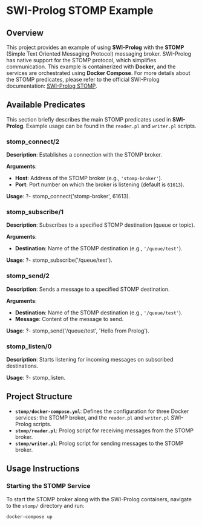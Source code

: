 # SWI-Prolog STOMP Example

## Overview

This project provides an example of using **SWI-Prolog** with the **STOMP** (Simple Text Oriented Messaging Protocol) messaging broker. SWI-Prolog has native support for the STOMP protocol, which simplifies communication. This example is containerized with **Docker**, and the services are orchestrated using **Docker Compose**. For more details about the STOMP predicates, please refer to the official SWI-Prolog documentation: [SWI-Prolog STOMP](https://ww1.swi-prolog.org/pldoc/man?section=stomp).

## Available Predicates

This section briefly describes the main STOMP predicates used in **SWI-Prolog**. Example usage can be found in the `reader.pl` and `writer.pl` scripts.

### stomp_connect/2
**Description**: Establishes a connection with the STOMP broker.

**Arguments**:
- **Host**: Address of the STOMP broker (e.g., `'stomp-broker'`).
- **Port**: Port number on which the broker is listening (default is `61613`).

**Usage**:
?- stomp_connect('stomp-broker', 61613).

### stomp_subscribe/1
**Description**: Subscribes to a specified STOMP destination (queue or topic).

**Arguments**:
- **Destination**: Name of the STOMP destination (e.g., `'/queue/test'`).

**Usage**:
?- stomp_subscribe('/queue/test').

### stomp_send/2
**Description**: Sends a message to a specified STOMP destination.

**Arguments**:
- **Destination**: Name of the STOMP destination (e.g., `'/queue/test'`).
- **Message**: Content of the message to send.

**Usage**:
?- stomp_send('/queue/test', 'Hello from Prolog').

### stomp_listen/0
**Description**: Starts listening for incoming messages on subscribed destinations.

**Usage**:
?- stomp_listen.

## Project Structure

- **`stomp/docker-compose.yml`**: Defines the configuration for three Docker services: the STOMP broker, and the `reader.pl` and `writer.pl` SWI-Prolog scripts.
- **`stomp/reader.pl`**: Prolog script for receiving messages from the STOMP broker.
- **`stomp/writer.pl`**: Prolog script for sending messages to the STOMP broker.

## Usage Instructions

### Starting the STOMP Service

To start the STOMP broker along with the SWI-Prolog containers, navigate to the `stomp/` directory and run:

```bash
docker-compose up

